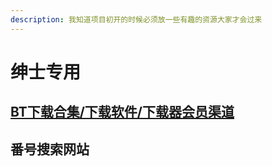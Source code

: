 ```yaml
---
description: 我知道项目初开的时候必须放一些有趣的资源大家才会过来
---
```


# 绅士专用

## [BT下载合集/下载软件/下载器会员渠道](https://shimo.im/docs/HstTwrOevioyyVe5/%20)

## 番号搜索网站





